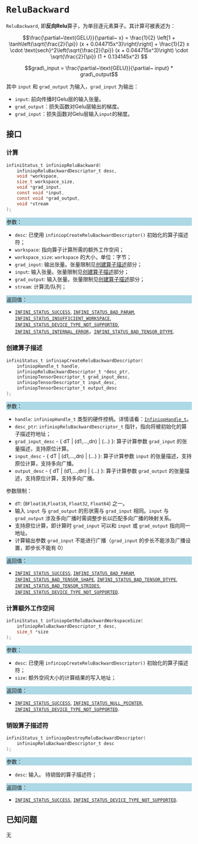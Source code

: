 
# `ReluBackward`

`ReluBackward`, 即**反向Relu**算子，为单目逐元素算子。其计算可被表述为：

```math
\frac{\partial~\text{GELU}}{\partial~ x} = \frac{1}{2} \left[1 + \tanh\left(\sqrt{\frac{2}{\pi}} (x + 0.044715x^3)\right)\right] 
+ \frac{1}{2} x \cdot \text{sech}^2\left(\sqrt{\frac{2}{\pi}} (x + 0.044715x^3)\right)
\cdot \sqrt{\frac{2}{\pi}} (1 + 0.134145x^2) 
```
```math
grad\_input = \frac{\partial~\text{GELU}}{\partial~ input} * grad\_output
```

其中 `input` 和 `grad_output` 为输入，`grad_input` 为输出：

- `input`: 前向传播时Gelu层的输入张量。
- `grad_output`：损失函数对Gelu层输出的梯度。
- `grad_input`：损失函数对Gelu层输入`input`的梯度。

## 接口

### 计算

```c
infiniStatus_t infiniopReluBackward(
    infiniopReluBackwardDescriptor_t desc,
    void *workspace,
    size_t workspace_size,
    void *grad_input,
    const void *input,
    const void *grad_output,
    void *stream
);
```

<div style="background-color: lightblue; padding: 1px;"> 参数： </div>

- `desc`:
  已使用 `infiniopCreateReluBackwardDescriptor()` 初始化的算子描述符；
- `workspace`:
  指向算子计算所需的额外工作空间；
- `workspace_size`:
  `workspace` 的大小，单位：字节；
- `grad_input`:
  输出张量。张量限制见[创建算子描述](#创建算子描述)部分；
- `input`:
  输入张量。张量限制见[创建算子描述](#创建算子描述)部分；
- `grad_output`:
  输入张量。张量限制见[创建算子描述](#创建算子描述)部分；
- `stream`:
  计算流/队列；

<div style="background-color: lightblue; padding: 1px;"> 返回值：</div>

- [`INFINI_STATUS_SUCCESS`], [`INFINI_STATUS_BAD_PARAM`], [`INFINI_STATUS_INSUFFICIENT_WORKSPACE`], [`INFINI_STATUS_DEVICE_TYPE_NOT_SUPPORTED`], [`INFINI_STATUS_INTERNAL_ERROR`]，[`INFINI_STATUS_BAD_TENSOR_DTYPE`].

### 创建算子描述

```c
infiniStatus_t infiniopCreateReluBackwardDescriptor(
    infiniopHandle_t handle,
    infiniopReluBackwardDescriptor_t *desc_ptr,
    infiniopTensorDescriptor_t grad_input_desc,
    infiniopTensorDescriptor_t input_desc,
    infiniopTensorDescriptor_t output_desc
);
```

<div style="background-color: lightblue; padding: 1px;"> 参数：</div>

- `handle`:
  `infiniopHandle_t` 类型的硬件控柄。详情请看：[`InfiniopHandle_t`]。
- `desc_ptr`:
  `infiniopReluBackwardDescriptor_t` 指针，指向将被初始化的算子描述符地址；
- `grad_input_desc` - { dT | (d1,...,dn) | (...) }:
  算子计算参数 `grad_input` 的张量描述，支持原位计算。
- `input_desc` - { dT | (d1,...,dn) | (...) }:
  算子计算参数 `input` 的张量描述，支持原位计算，支持多向广播。
- `output_desc` - { dT | (d1,...,dn) | (...) }:
  算子计算参数 `grad_output` 的张量描述，支持原位计算，支持多向广播。

参数限制：

- `dT`:  (`BFloat16`,`Float16`, `Float32`, `Float64`) 之一。
- 输入 `input` 与 `grad_output` 的形状需与 `grad_input` 相同。`input` 与 `grad_output` 涉及多向广播时需调整步长以匹配多向广播的映射关系。
- 支持原位计算，即计算时 `grad_input` 可以和 `input` 或 `grad_output` 指向同一地址。
- 计算输出参数 `grad_input` 不能进行广播（`grad_input` 的步长不能涉及广播设置，即步长不能有 0）

<div style="background-color: lightblue; padding: 1px;"> 返回值：</div>

- [`INFINI_STATUS_SUCCESS`], [`INFINI_STATUS_BAD_PARAM`], [`INFINI_STATUS_BAD_TENSOR_SHAPE`], [`INFINI_STATUS_BAD_TENSOR_DTYPE`], [`INFINI_STATUS_BAD_TENSOR_STRIDES`], [`INFINI_STATUS_DEVICE_TYPE_NOT_SUPPORTED`].

### 计算额外工作空间

```c
infiniStatus_t infiniopGetReluBackwardWorkspaceSize(
    infiniopReluBackwardDescriptor_t desc,
    size_t *size
);
```

<div style="background-color: lightblue; padding: 1px;"> 参数：</div>

- `desc`:
  已使用 `infiniopCreateReluBackwardDescriptor()` 初始化的算子描述符；
- `size`:
  额外空间大小的计算结果的写入地址；

<div style="background-color: lightblue; padding: 1px;"> 返回值：</div>

- [`INFINI_STATUS_SUCCESS`], [`INFINI_STATUS_NULL_POINTER`], [`INFINI_STATUS_DEVICE_TYPE_NOT_SUPPORTED`].

### 销毁算子描述符

```c
infiniStatus_t infiniopDestroyReluBackwardDescriptor(
    infiniopReluBackwardDescriptor_t desc
);
```

<div style="background-color: lightblue; padding: 1px;"> 参数： </div>

- `desc`:
  输入。 待销毁的算子描述符；

<div style="background-color: lightblue; padding: 1px;"> 返回值： </div>

- [`INFINI_STATUS_SUCCESS`], [`INFINI_STATUS_DEVICE_TYPE_NOT_SUPPORTED`].

## 已知问题

无

<!-- 链接 -->
[`InfiniopHandle_t`]: /infiniop/handle/README.md

[`INFINI_STATUS_SUCCESS`]: /common/status/README.md#INFINI_STATUS_SUCCESS
[`INFINI_STATUS_BAD_PARAM`]: /common/status/README.md#INFINI_STATUS_BAD_PARAM
[`INFINI_STATUS_INSUFFICIENT_WORKSPACE`]: /common/status/README.md#INFINI_STATUS_INSUFFICIENT_WORKSPACE
[`INFINI_STATUS_DEVICE_TYPE_NOT_SUPPORTED`]: /common/status/README.md#INFINI_STATUS_DEVICE_TYPE_NOT_SUPPORTED
[`INFINI_STATUS_INTERNAL_ERROR`]: /common/status/README.md#INFINI_STATUS_INTERNAL_ERROR
[`INFINI_STATUS_NULL_POINTER`]: /common/status/README.md#INFINI_STATUS_NULL_POINTER
[`INFINI_STATUS_BAD_TENSOR_SHAPE`]: /common/status/README.md#INFINI_STATUS_BAD_TENSOR_SHAPE
[`INFINI_STATUS_BAD_TENSOR_DTYPE`]: /common/status/README.md#INFINI_STATUS_BAD_TENSOR_DTYPE
[`INFINI_STATUS_BAD_TENSOR_STRIDES`]: /common/status/README.md#INFINI_STATUS_BAD_TENSOR_STRIDES
